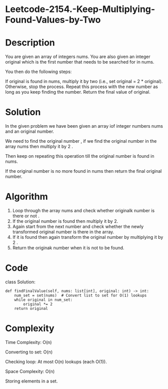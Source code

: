 # Leetcode-2154.-Keep-Multiplying-Found-Values-by-Two
# Description
You are given an array of integers nums. You are also given an integer original which is the first number that needs to be searched for in nums.

You then do the following steps:

If original is found in nums, multiply it by two (i.e., set original = 2 * original).
Otherwise, stop the process.
Repeat this process with the new number as long as you keep finding the number.
Return the final value of original.

# Solution
In the given problem we have been given an array iof integer numbers nums and an original number.

We need to find the original number , if we find the original number in the array nums then multiply it by 2 .

Then keep on repeating this operation till the original number is found in nums.

If the original number is no more found in nums then return the final original number.

# Algorithm
1. Loop through the array nums and check whether originalk number is there or not .
2. If the original number is found then multiply it by 2.
3. Again start from the next number and check whether the newly transformed original number is there in the array.
4. If it is found then again transform the original number by multiplying it by 2 .
5. Return the originak number when it is not to be found.
# Code
class Solution:

    def findFinalValue(self, nums: list[int], original: int) -> int:
        num_set = set(nums)  # Convert list to set for O(1) lookups
        while original in num_set:
            original *= 2
        return original

# Complexity
Time Complexity: O(n)

Converting to set: O(n)

Checking loop: At most O(n) lookups (each O(1)).

Space Complexity: O(n)

Storing elements in a set.
